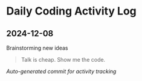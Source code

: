 # Daily Coding Activity Log

## 2024-12-08

Brainstorming new ideas

> Talk is cheap. Show me the code.

*Auto-generated commit for activity tracking*

